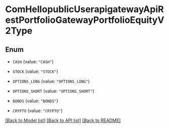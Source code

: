 # ComHellopublicUserapigatewayApiRestPortfolioGatewayPortfolioEquityV2Type

## Enum


* `CASH` (value: `"CASH"`)

* `STOCK` (value: `"STOCK"`)

* `OPTIONS_LONG` (value: `"OPTIONS_LONG"`)

* `OPTIONS_SHORT` (value: `"OPTIONS_SHORT"`)

* `BONDS` (value: `"BONDS"`)

* `CRYPTO` (value: `"CRYPTO"`)


[[Back to Model list]](../README.md#documentation-for-models) [[Back to API list]](../README.md#documentation-for-api-endpoints) [[Back to README]](../README.md)


